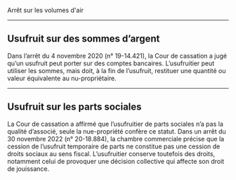 Arrêt sur les volumes d'air

---

## Usufruit sur des sommes d’argent

Dans l’arrêt du 4 novembre 2020 (n° 19-14.421), la Cour de cassation a jugé qu’un usufruit peut porter sur des comptes bancaires. L’usufruitier peut utiliser les sommes, mais doit, à la fin de l’usufruit, restituer une quantité ou valeur équivalente au nu-propriétaire.[](https://www.legifrance.gouv.fr/juri/id/JURITEXT000042524878?init=true&page=1&query=19-14.421&searchField=ALL&tab_selection=all)

---


## Usufruit sur les parts sociales

La Cour de cassation a affirmé que l’usufruitier de parts sociales n’a pas la qualité d’associé, seule la nue-propriété confère ce statut. Dans un arrêt du 30 novembre 2022 (n° 20-18.884), la chambre commerciale précise que la cession de l’usufruit temporaire de parts ne constitue pas une cession de droits sociaux au sens fiscal. L’usufruitier conserve toutefois des droits, notamment celui de provoquer une décision collective qui affecte son droit de jouissance.